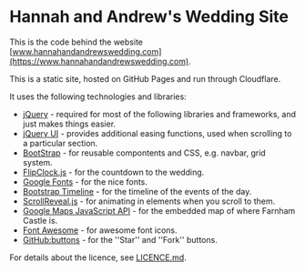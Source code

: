 # Hannah and Andrew's Wedding Site

This is the code behind the website [www.hannahandandrewswedding.com](https://www.hannahandandrewswedding.com).

This is a static site, hosted on GitHub Pages and run through Cloudflare.

It uses the following technologies and libraries:

* [jQuery](https://jquery.com/) - required for most of the following libraries and frameworks, and just makes things easier.
* [jQuery UI](https://jqueryui.com/) - provides additional easing functions, used when scrolling to a particular section.
* [BootStrap](http://getbootstrap.com/) - for reusable compontents and CSS, e.g. navbar, grid system.
* [FlipClock.js](http://flipclockjs.com/) - for the countdown to the wedding.
* [Google Fonts](https://fonts.google.com/) - for the nice fonts.
* [Bootstrap Timeline](http://bootsnipp.com/snippets/featured/timeline-responsive) - for the timeline of the events of the day.
* [ScrollReveal.js](https://scrollrevealjs.org/) - for animating in elements when you scroll to them.
* [Google Maps JavaScript API](https://developers.google.com/maps/documentation/javascript/) - for the embedded map of where Farnham Castle is.
* [Font Awesome](http://fontawesome.io/) - for awesome font icons.
* [GitHub:buttons](https://buttons.github.io/) - for the ''Star'' and ''Fork'' buttons.

For details about the licence, see [LICENCE.md](LICENCE.md).

